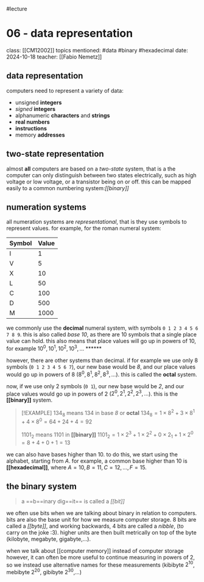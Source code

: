 #lecture
# 06 - data representation
class: [[CM12002]]
topics mentioned: #data #binary #hexadecimal
date: 2024-10-18
teacher: [[Fabio Nemetz]]
## data representation 
computers need to represent a variety of data:
+ unsigned **integers**
+ *signed* **integers** 
+ alphanumeric **characters** and **strings**
+ **real numbers**
+ **instructions**
+ memory **addresses**
## two-state representation
almost **all** computers are based on a *two-state* system, that is a the computer can only distinguish between two states electrically, such as high voltage or low voltage, or a transistor being on or off.
this can be mapped easily to a common numbering system:*[[binary]]*
## numeration systems
all numeration systems are *representational*, that is they use symbols to represent values. for example, for the roman numeral system:

| Symbol | Value |
| ------ | ----- |
| I      | 1     |
| V      | 5     |
| X      | 10    |
| L      | 50    |
| C      | 100   |
| D      | 500   |
| M      | 1000  |
we commonly use the **decimal** numeral system, with symbols `0 1 2 3 4 5 6 7 8 9`.
this is also called *base 10*, as there are 10 symbols that a single place value can hold. this also means that place values will go up in powers of 10, for example $10^0,10^1,10^2,10^3,\ldots$  ******

however, there are other systems than decimal. if for example we use only 8 symbols (`0 1 2 3 4 5 6 7`), our new base would be *8*, and our place values would go up in powers of 8 ($8^0,8^1,8^2,8^3,\ldots$). this is called the **octal** system.

now, if we use only 2 symbols (`0 1`), our new base would be *2*, and our place values would go up in powers of 2 ($2^0,2^1,2^2,2^3,\ldots$). this is the **[[binary]]** system.
>[!EXAMPLE]
>$134_8$ means $134$ in base *8* or **octal**
>$134_8 = 1\times 8^2+3\times 8^1+4\times8^0=64+24+4=92$
>
>$1101_2$ means $1101$ in **[[binary]]**
>$1101_2=1\times 2^3+1\times2^2+0\times2_1+1\times2^0=8+4+0+1=13$

we can also have bases higher than 10. to do this, we start using the alphabet, starting from $A$. for example, a common base higher than 10 is **[[hexadecimal]]**, where $A=10,B=11,C=12,\ldots,F=15$.
## the binary system 
> a ==b==inary dig==it== is called a *[[bit]]*

we often use bits when we are talking about binary in relation to computers. bits are also the base unit for how we measure computer storage. 8 bits are called a *[[byte]]*, and working backwards, 4 bits are called a *nibble*, (to carry on the joke :3).
higher units are then built metrically on top of the byte (kilobyte, megabyte, gigabyte,...).

when we talk about [[computer memory]] instead of computer storage however, it can often be more useful to continue measuring in powers of 2, so we instead use alternative names for these measurements (kibibyte $2^{10}$, mebibyte $2^{20}$, gibibyte $2^{30}$,...)